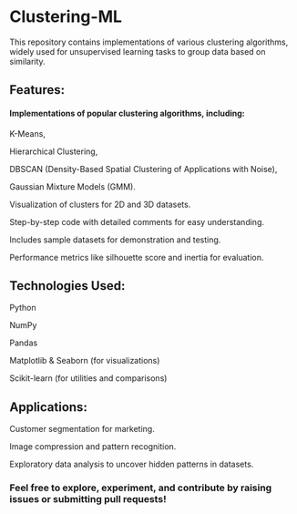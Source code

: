 # Clustering-ML

This repository contains implementations of various clustering algorithms, widely used for unsupervised learning tasks to group data based on similarity.

## Features:

#### Implementations of popular clustering algorithms, including:

K-Means,

Hierarchical Clustering,

DBSCAN (Density-Based Spatial Clustering of Applications with Noise),

Gaussian Mixture Models (GMM).

Visualization of clusters for 2D and 3D datasets.

Step-by-step code with detailed comments for easy understanding.

Includes sample datasets for demonstration and testing.

Performance metrics like silhouette score and inertia for evaluation.

## Technologies Used:

Python

NumPy

Pandas

Matplotlib & Seaborn (for visualizations)

Scikit-learn (for utilities and comparisons)

## Applications:

Customer segmentation for marketing.

Image compression and pattern recognition.

Exploratory data analysis to uncover hidden patterns in datasets.

### Feel free to explore, experiment, and contribute by raising issues or submitting pull requests!
